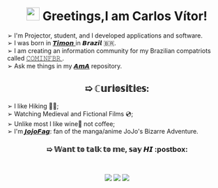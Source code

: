 <h1 align="center"><img src="https://media.giphy.com/media/hvRJCLFzcasrR4ia7z/giphy.gif" width="30px"> Greetings,I am Carlos Vítor!</h1>

➢ I'm Projector, student, and I developed applications and software. <br>
➢ I was born in <a href="https://maps.app.goo.gl/MDLoTBwknMWH9VcN8"> 𝙏𝙞𝙢𝙤𝙣 </a> in 𝘽𝙧𝙖𝙯𝙞𝙡  🇧🇷.<br>
➢ I am creating an information community for my Brazilian compatriots called <a href="https://cominfbr.cf/"> 𝙲𝙾𝙼𝙸𝙽𝙵𝙱𝚁 </a>.<br>
➢ Ask me things in my <a href="https://github.com/CarlosVitor/ama"> 𝘼𝙢𝘼</a> repository.

<h2 align="center"> ➯ ℂ𝕦𝕣𝕚𝕠𝕤𝕚𝕥𝕚𝕖𝕤: </h2>

➢ I like Hiking 🏃‍♂️;<br>
➢ Watching Medieval and Fictional Films 💿;<br>
➢ Unlike most I like wine🍷 not coffee;<br>
➢ I'm <a href="https://www.google.com/search?q=jojofag">𝙅𝙤𝙟𝙤𝙁𝙖𝙜</a>: fan of the manga/anime JoJo's Bizarre Adventure.

<h3 align="center"> ➯ 𝕎𝕒𝕟𝕥 𝕥𝕠 𝕥𝕒𝕝𝕜 𝕥𝕠 𝕞𝕖, 𝕤𝕒𝕪 𝙃𝙄 :postbox: </h3>
<br>
<p align="center"> 
<a href="https://linkedin.com/in/CarlosVitor"><img src="https://img.shields.io/badge/LinkedIn%20-0e76a8.svg?&style=for-the-badge&logo=linkedin&logoColor=white"/></a>
<a href="https://twitter.com/clsvitor"><img src="https://img.shields.io/badge/Twitter%20-00acee.svg?&style=for-the-badge&logo=Twitter&logoColor=white"/></a>
<a href="mailto:carlosv.professional@gmail.com"><img src="https://img.shields.io/badge/Gmail%20-c14438.svg?&style=for-the-badge&logo=Gmail&logoColor=white"/></a>
</p> 
